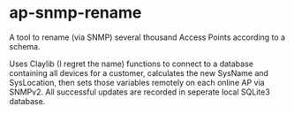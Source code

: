 # ap-snmp-rename
A tool to rename (via SNMP) several thousand Access Points according to a schema.

Uses Claylib (I regret the name) functions to connect to a database containing all devices for a customer, 
calculates the new SysName and SysLocation, 
then sets those variables remotely on each online AP via SNMPv2. 
All successful updates are recorded in seperate local SQLite3 database.
